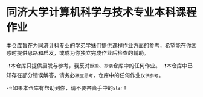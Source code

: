 # 同济大学计算机科学与技术专业本科课程作业

本仓库旨在为同济计科专业的学弟学妹们提供课程作业方面的参考，希望能在你困惑时提供思路和启发，或成为你独立完成作业后检查的辅助。

-❗本仓库只提供启发与参考，我反对`照搬`、`抄袭`仓库中的任何作业。
-❗本仓库中已知存在部分错误解答，请务必`独立思考`，仓库中的任何作业`仅供参考`。

-⭐如果本仓库有帮助到你，请不要吝啬手中的star！
